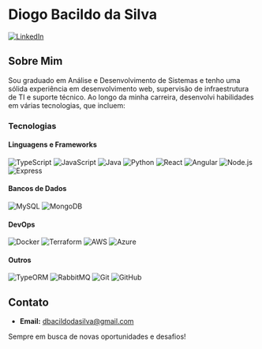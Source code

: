 # Diogo Bacildo da Silva

[![LinkedIn](https://img.shields.io/badge/LinkedIn-diogobacildo-blue)](https://www.linkedin.com/in/diogobacildo/)

## Sobre Mim

Sou graduado em Análise e Desenvolvimento de Sistemas e tenho uma sólida experiência em desenvolvimento web, supervisão de infraestrutura de TI e suporte técnico. Ao longo da minha carreira, desenvolvi habilidades em várias tecnologias, que incluem:

### Tecnologias

#### Linguagens e Frameworks
![TypeScript](https://img.shields.io/badge/-TypeScript-3178C6?style=flat-square&logo=typescript&logoColor=white)
![JavaScript](https://img.shields.io/badge/-JavaScript-F7DF1E?style=flat-square&logo=javascript&logoColor=black)
![Java](https://img.shields.io/badge/-Java-007396?style=flat-square&logo=java&logoColor=white)
![Python](https://img.shields.io/badge/-Python-3776AB?style=flat-square&logo=python&logoColor=white)
![React](https://img.shields.io/badge/-React-61DAFB?style=flat-square&logo=react&logoColor=black)
![Angular](https://img.shields.io/badge/-Angular-DD0031?style=flat-square&logo=angular&logoColor=white)
![Node.js](https://img.shields.io/badge/-Node.js-339933?style=flat-square&logo=node.js&logoColor=white)
![Express](https://img.shields.io/badge/-Express-000000?style=flat-square&logo=express&logoColor=white)

#### Bancos de Dados
![MySQL](https://img.shields.io/badge/-MySQL-4479A1?style=flat-square&logo=mysql&logoColor=white)
![MongoDB](https://img.shields.io/badge/-MongoDB-47A248?style=flat-square&logo=mongodb&logoColor=white)

#### DevOps
![Docker](https://img.shields.io/badge/-Docker-2496ED?style=flat-square&logo=docker&logoColor=white)
![Terraform](https://img.shields.io/badge/-Terraform-623CE4?style=flat-square&logo=terraform&logoColor=white)
![AWS](https://img.shields.io/badge/-AWS-232F3E?style=flat-square&logo=amazon-aws&logoColor=white)
![Azure](https://img.shields.io/badge/-Azure-0078D4?style=flat-square&logo=microsoft-azure&logoColor=white)

#### Outros
![TypeORM](https://img.shields.io/badge/-TypeORM-F8C52C?style=flat-square&logo=typescript&logoColor=white)
![RabbitMQ](https://img.shields.io/badge/-RabbitMQ-FF6600?style=flat-square&logo=rabbitmq&logoColor=white)
![Git](https://img.shields.io/badge/-Git-F05032?style=flat-square&logo=git&logoColor=white)
![GitHub](https://img.shields.io/badge/-GitHub-181717?style=flat-square&logo=github&logoColor=white)

## Contato

- **Email:** dbacildodasilva@gmail.com

Sempre em busca de novas oportunidades e desafios!
